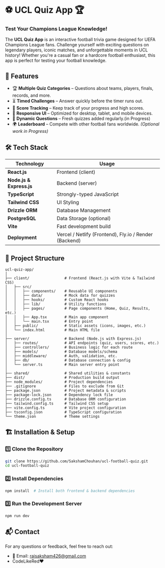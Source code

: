 # ⚽ UCL Quiz App 🏆
### Test Your Champions League Knowledge!

The **UCL Quiz App** is an interactive football trivia game designed for UEFA Champions League fans. Challenge yourself with exciting questions on legendary players, iconic matches, and unforgettable moments in UCL history! Whether you're a casual fan or a hardcore football enthusiast, this app is perfect for testing your football knowledge.

## 🚀 Features
- 🏆 **Multiple Quiz Categories** – Questions about teams, players, finals, records, and more.
- ⏳ **Timed Challenges** – Answer quickly before the timer runs out.
- 🎯 **Score Tracking** – Keep track of your progress and high scores.
- 📱 **Responsive UI** – Optimized for desktop, tablet, and mobile devices.
- 🔄 **Dynamic Questions** – Fresh quizzes added regularly.(in Progress)
- 🌍 **Leaderboard** – Compete with other football fans worldwide. *(Optional work in Progress)*

## 🛠️ Tech Stack
| **Technology** | **Usage** |
|---------------|------------|
| **React.js** | Frontend (client) |
| **Node.js & Express.js** | Backend (server) |
| **TypeScript** | Strongly-typed JavaScript |
| **Tailwind CSS** | UI Styling |
| **Drizzle ORM** | Database Management |
| **PostgreSQL** | Data Storage (optional) |
| **Vite** | Fast development build |
| **Deployment** | Vercel / Netlify (Frontend), Fly.io / Render (Backend) |

## 📂 Project Structure
```
ucl-quiz-app/
│
├── client/                # Frontend (React.js with Vite & Tailwind CSS)
│   ├── src/
│   │   ├── components/    # Reusable UI components
│   │   ├── data/          # Mock data for quizzes
│   │   ├── hooks/         # Custom React hooks
│   │   ├── lib/           # Utility functions
│   │   ├── pages/         # Page components (Home, Quiz, Results, etc.)
│   │   ├── App.tsx        # Main app component
│   │   └── main.tsx       # Entry point
│   ├── public/            # Static assets (icons, images, etc.)
│   └── index.html         # Main HTML file
│
├── server/                # Backend (Node.js with Express.js)
│   ├── routes/            # API endpoints (quiz, users, scores, etc.)
│   ├── controllers/       # Business logic for each route
│   ├── models/            # Database models/schema
│   ├── middleware/        # Auth, validation, etc.
│   ├── db/                # Database connection & config
│   └── server.ts          # Main server entry point
│
├── shared/                # Shared utilities & constants
├── dist/                  # Production build output
├── node_modules/          # Project dependencies
├── .gitignore             # Files to exclude from Git
├── package.json           # Project metadata & scripts
├── package-lock.json      # Dependency lock file
├── drizzle.config.ts      # Database ORM configuration
├── tailwind.config.ts     # Tailwind CSS setup
├── vite.config.ts         # Vite project configuration
├── tsconfig.json          # TypeScript configuration
└── theme.json             # Theme settings
```

## 🏗️ Installation & Setup

### 1️⃣ Clone the Repository
```sh
git clone https://github.com/SakshamChouhan/ucl-football-quiz.git
cd ucl-football-quiz
```

### 2️⃣ Install Dependencies
```sh
npm install  # Install both frontend & backend dependencies
```

### 3️⃣ Run the Development Server
```sh
npm run dev
```

## 📬 Contact
For any questions or feedback, feel free to reach out:
- 📧 Email: raisaksham426@gmail.com
- CodeLikeRed❤️

